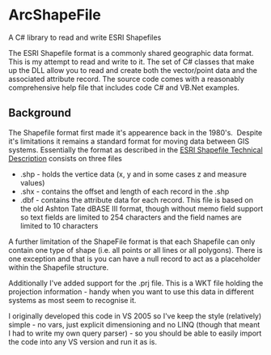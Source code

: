 # ArcShapeFile
A C# library to read and write ESRI Shapefiles

The ESRI Shapefile format is a commonly shared geographic data format. This is my attempt to read and write to it. The set of C# classes that make up the DLL allow you to read and create both the vector/point data and the associated attribute record.  The source code comes with a reasonably comprehensive help file that includes code C# and VB.Net examples.

<h2>Background</h2>
The Shapefile format first made it's appearence back in the 1980's.&nbsp; Despite it's limitations it remains a standard format for moving data between GIS systems. Essentially the format as described in the <a href="https://www.esri.com/library/whitepapers/pdfs/shapefile.pdf">ESRI Shapefile Technical Description</a> consists on three files</p>
<ul><li>.shp - holds the vertice data (x, y and in some cases z and measure values)</li>
    <li>.shx - contains the offset and length of each record in the .shp</li>
    <li>.dbf - contains the attribute data for each record.  This file is based on the old Ashton Tate dBASE III format, though without memo field support so text fields are limited to 254 characters and the field names are limited to 10 characters</li></ul>
<p>A further limitation of the ShapeFile format is that each Shapefile can only contain one type of shape (i.e. all points or all lines or all polygons).  There is one exception and that is you can have a null record to act as a placeholder within the Shapefile structure.  </p>

<p>Additionally I've added support for the .prj file.  This is a WKT file holding the projection information - handy when you want to use this data in different systems as most seem to recognise it.<p>I originally developed this code in VS 2005 so I've keep the style (relatively) simple - no vars, just explicit dimensioning and no LINQ (though that meant I had to write my own query parser) - so you should be able to easily import the code into any VS version and run it as is.
